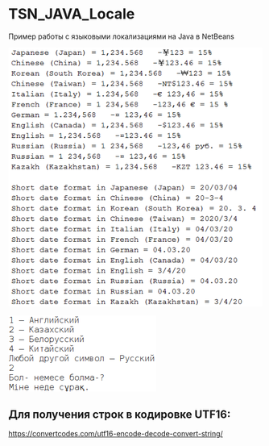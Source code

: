 # TSN_JAVA_Locale
Пример работы с языковыми локализациями на Java в NetBeans

![srcreenshot](screenshot1.png)

![srcreenshot](screenshot2.png)

## Для получения строк в кодировке UTF16:
https://convertcodes.com/utf16-encode-decode-convert-string/